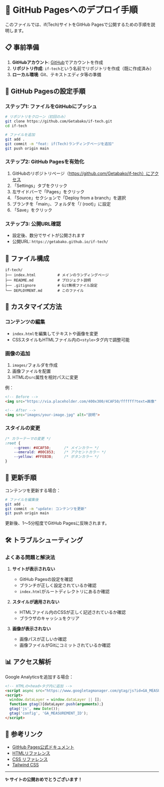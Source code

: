 # 🚀 GitHub Pagesへのデプロイ手順

このファイルでは、if(Tech)サイトをGitHub Pagesで公開するための手順を説明します。

## 📋 事前準備

1. **GitHubアカウント**: [GitHub](https://github.com)でアカウントを作成
2. **リポジトリ作成**: `if-tech`という名前でリポジトリを作成（既に作成済み）
3. **ローカル環境**: Git、テキストエディタ等の準備

## 🔄 GitHub Pagesの設定手順

### ステップ1: ファイルをGitHubにプッシュ

```bash
# リポジトリをクローン（初回のみ）
git clone https://github.com/Getabako/if-tech.git
cd if-tech

# ファイルを追加
git add .
git commit -m "feat: if(Tech)ランディングページを追加"
git push origin main
```

### ステップ2: GitHub Pagesを有効化

1. GitHubのリポジトリページ（https://github.com/Getabako/if-tech）にアクセス
2. 「Settings」タブをクリック
3. 左サイドバーで「Pages」をクリック
4. 「Source」セクションで「Deploy from a branch」を選択
5. ブランチを「main」、フォルダを「/ (root)」に設定
6. 「Save」をクリック

### ステップ3: 公開URL確認

- 設定後、数分でサイトが公開されます
- 公開URL: `https://getabako.github.io/if-tech/`

## 📁 ファイル構成

```
if-tech/
├── index.html          # メインのランディングページ
├── README.md           # プロジェクト説明
├── .gitignore          # Git無視ファイル設定
└── DEPLOYMENT.md       # このファイル
```

## 🔧 カスタマイズ方法

### コンテンツの編集
- `index.html`を編集してテキストや画像を変更
- CSSスタイルもHTMLファイル内の`<style>`タグ内で調整可能

### 画像の追加
1. `images/`フォルダを作成
2. 画像ファイルを配置
3. HTMLの`src`属性を相対パスに変更

例：
```html
<!-- Before -->
<img src="https://via.placeholder.com/400x300/4CAF50/ffffff?text=画像" alt="説明">

<!-- After -->
<img src="images/your-image.jpg" alt="説明">
```

### スタイルの変更
```css
/* カラーテーマの変更 */
:root {
    --green: #4CAF50;      /* メインカラー */
    --emerald: #00C853;    /* アクセントカラー */
    --yellow: #FFEB3B;     /* ボタンカラー */
}
```

## 🔄 更新手順

コンテンツを更新する場合：

```bash
# ファイルを編集後
git add .
git commit -m "update: コンテンツを更新"
git push origin main
```

更新後、1〜5分程度でGitHub Pagesに反映されます。

## 🛠️ トラブルシューティング

### よくある問題と解決法

1. **サイトが表示されない**
   - GitHub Pagesの設定を確認
   - ブランチが正しく設定されているか確認
   - `index.html`がルートディレクトリにあるか確認

2. **スタイルが適用されない**
   - HTMLファイル内のCSSが正しく記述されているか確認
   - ブラウザのキャッシュをクリア

3. **画像が表示されない**
   - 画像パスが正しいか確認
   - 画像ファイルがGitにコミットされているか確認

## 📊 アクセス解析

Google Analyticsを追加する場合：

```html
<!-- HTMLの<head>タグ内に追加 -->
<script async src="https://www.googletagmanager.com/gtag/js?id=GA_MEASUREMENT_ID"></script>
<script>
  window.dataLayer = window.dataLayer || [];
  function gtag(){dataLayer.push(arguments);}
  gtag('js', new Date());
  gtag('config', 'GA_MEASUREMENT_ID');
</script>
```

## 🔗 参考リンク

- [GitHub Pages公式ドキュメント](https://docs.github.com/ja/pages)
- [HTMLリファレンス](https://developer.mozilla.org/ja/docs/Web/HTML)
- [CSS リファレンス](https://developer.mozilla.org/ja/docs/Web/CSS)
- [Tailwind CSS](https://tailwindcss.com/docs)

---

**✨ サイトの公開おめでとうございます！** 